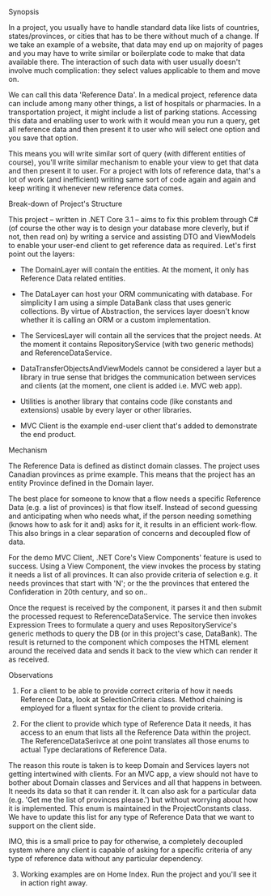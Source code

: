 Synopsis

In a project, you usually have to handle standard data like lists of countries, states/provinces, or cities that has to be there without much of a change. If we take an example of a website, that data may end up on majority of pages and you may have to write similar or boilerplate code to make that data available there. The interaction of such data with user usually doesn't involve much complication: they select values applicable to them and move on.

We can call this data 'Reference Data'. In a medical project, reference data can include among many other things, a list of hospitals or pharmacies. In a transportation project, it might include a list of parking stations. Accessing this data and enabling user to work with it would mean you run a query, get all reference data and then present it to user who will select one option and you save that option.

This means you will write similar sort of query (with different entities of course), you'll write similar mechanism to enable your view to get that data and then present it to user. For a project with lots of reference data, that's a lot of work (and inefficient) writing same sort of code again and again and keep writing it whenever new reference data comes.



Break-down of Project's Structure

This project – written in .NET Core 3.1 – aims to fix this problem through C# (of course the other way is to design your database more cleverly, but if not, then read on) by writing a service and assisting DTO and ViewModels to enable your user-end client to get reference data as required. Let's first point out the layers:

- The DomainLayer will contain the entities. At the moment, it only has Reference Data related entities.

- The DataLayer can host your ORM communicating with database. For simplicity I am using a simple DataBank class that uses generic collections. By virtue of Abstraction, the services layer doesn't know whether it is calling an ORM or a custom implementation.

- The ServicesLayer will contain all the services that the project needs. At the moment it contains RepositoryService (with two generic methods) and ReferenceDataService.

- DataTransferObjectsAndViewModels cannot be considered a layer but a library in true sense that bridges the communication between services and clients (at the moment, one client is added i.e. MVC web app).

- Utilities is another library that contains code (like constants and extensions) usable by every layer or other libraries.

- MVC Client is the example end-user client that's added to demonstrate the end product.



Mechanism

The Reference Data is defined as distinct domain classes. The project uses Canadian provinces as prime example. This means that the project has an entity Province defined in the Domain layer.  

The best place for someone to know that a flow needs a specific Reference Data (e.g. a list of provinces) is that flow itself. Instead of second guessing and anticipating when who needs what, if the person needing something (knows how to ask for it and) asks for it, it results in an efficient work-flow. This also brings in a clear separation of concerns and decoupled flow of data.

For the demo MVC Client, .NET Core's View Components' feature is used to success. Using a View Component, the view invokes the process by stating it needs a list of all provinces. It can also provide criteria of selection e.g. it needs provinces that start with 'N'; or the the provinces that entered the Confideration in 20th century, and so on..  

Once the request is received by the component, it parses it and then submit the processed request to ReferenceDataService. The service then invokes Expression Trees to formulate a query and uses RepositoryService's generic methods to query the DB (or in this project's case, DataBank). The result is returned to the component which composes the HTML element around the received data and sends it back to the view which can render it as received.



Observations

1. For a client to be able to provide correct criteria of how it needs Reference Data, look at SelectionCriteria class. Method chaining is employed for a fluent syntax for the client to provide criteria. 

2. For the client to provide which type of Reference Data it needs, it has access to an enum that lists all the Reference Data within the project. The ReferenceDataSerivce at one point translates all those enums to actual Type declarations of Reference Data.

The reason this route is taken is to keep Domain and Services layers not getting intertwined with clients. For an MVC app, a view should not have to bother about Domain classes and Services and all that happens in between. It needs its data so that it can render it. It can also ask for a particular data (e.g. 'Get me the list of provinces please.') but without worrying about how it is implemented. This enum is maintained in the ProjectConstants class. We have to update this list for any type of Reference Data that we want to support on the client side. 

IMO, this is a small price to pay for otherwise, a completely decoupled system where any client is capable of asking for a specific criteria of any type of reference data without any particular dependency.

3. Working examples are on Home Index. Run the project and you'll see it in action right away.
